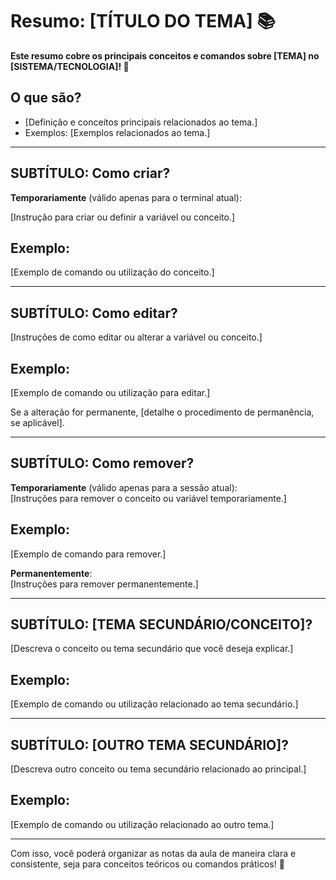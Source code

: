 # Resumo: [TÍTULO DO TEMA] 📚  
**Este resumo cobre os principais conceitos e comandos sobre [TEMA] no [SISTEMA/TECNOLOGIA]! 🚀**

## O que são?
- [Definição e conceitos principais relacionados ao tema.]
- Exemplos: [Exemplos relacionados ao tema.]

---

## SUBTÍTULO: Como criar?  
**Temporariamente** (válido apenas para o terminal atual):  

[Instrução para criar ou definir a variável ou conceito.]

## Exemplo:
[Exemplo de comando ou utilização do conceito.]

---

## SUBTÍTULO: Como editar?  
[Instruções de como editar ou alterar a variável ou conceito.]

## Exemplo:
[Exemplo de comando ou utilização para editar.]

Se a alteração for permanente, [detalhe o procedimento de permanência, se aplicável].

---

## SUBTÍTULO: Como remover?  
**Temporariamente** (válido apenas para a sessão atual):  
[Instruções para remover o conceito ou variável temporariamente.]

## Exemplo:
[Exemplo de comando para remover.]

**Permanentemente**:  
[Instruções para remover permanentemente.]

---

## SUBTÍTULO: [TEMA SECUNDÁRIO/CONCEITO]?

[Descreva o conceito ou tema secundário que você deseja explicar.]

## Exemplo:
[Exemplo de comando ou utilização relacionado ao tema secundário.]

---

## SUBTÍTULO: [OUTRO TEMA SECUNDÁRIO]?

[Descreva outro conceito ou tema secundário relacionado ao principal.]

## Exemplo:
[Exemplo de comando ou utilização relacionado ao outro tema.]

---

Com isso, você poderá organizar as notas da aula de maneira clara e consistente, seja para conceitos teóricos ou comandos práticos! 🚀